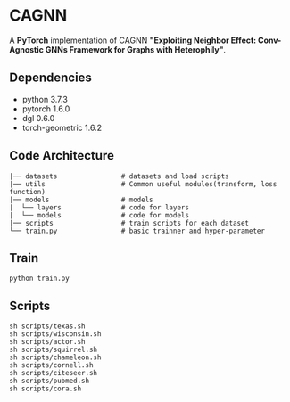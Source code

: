 # CAGNN
A **PyTorch** implementation of CAGNN **"Exploiting Neighbor Effect: Conv-Agnostic GNNs Framework for Graphs with Heterophily"**.


## Dependencies
- python 3.7.3
- pytorch 1.6.0
- dgl 0.6.0
- torch-geometric 1.6.2

## Code Architecture
    |── datasets                # datasets and load scripts
    |── utils                   # Common useful modules(transform, loss function)
    |── models                  # models 
    |  └── layers               # code for layers
    |  └── models               # code for models
    |── scripts                 # train scripts for each dataset     
    └── train.py                # basic trainner and hyper-parameter
    

## Train 

```
python train.py
```

## Scripts
```
sh scripts/texas.sh
sh scripts/wisconsin.sh
sh scripts/actor.sh
sh scripts/squirrel.sh
sh scripts/chameleon.sh
sh scripts/cornell.sh
sh scripts/citeseer.sh
sh scripts/pubmed.sh
sh scripts/cora.sh
```